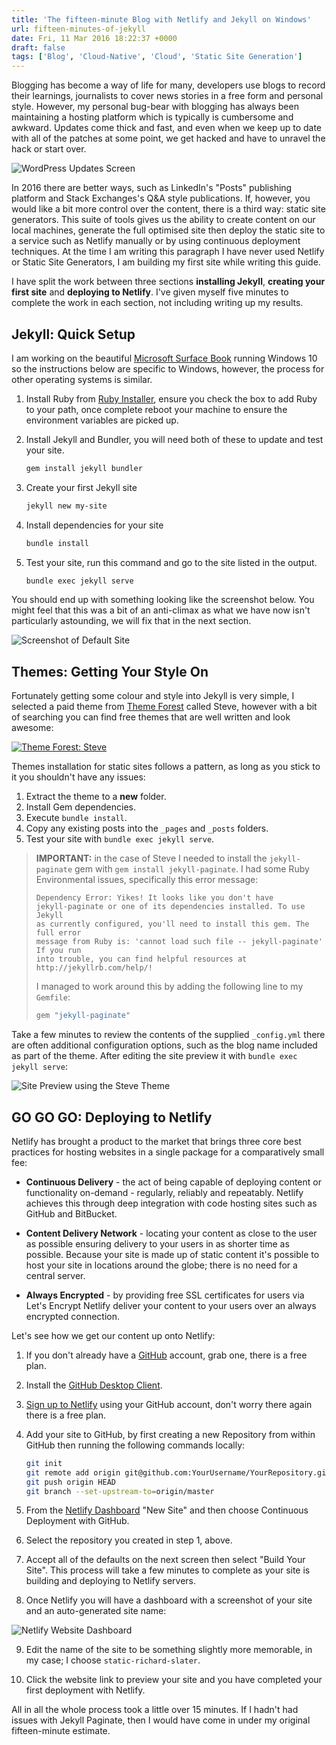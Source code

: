 ```yaml
---
title: 'The fifteen-minute Blog with Netlify and Jekyll on Windows'
url: fifteen-minutes-of-jekyll
date: Fri, 11 Mar 2016 18:22:37 +0000
draft: false
tags: ['Blog', 'Cloud-Native', 'Cloud', 'Static Site Generation']
---
```


Blogging has become a way of life for many, developers use blogs to record
their learnings, journalists to cover news stories in a free form and personal
style. However, my personal bug-bear with blogging has always been maintaining
a hosting platform which is typically is cumbersome and awkward.  Updates come
thick and fast, and even when we keep up to date with all of the patches at
some point, we get hacked and have to unravel the hack or start over.

![WordPress Updates Screen][wordpress-updates]

In 2016 there are better ways, such as LinkedIn's "Posts" publishing platform
and Stack Exchanges's Q&amp;A style publications.  If, however, you would like
a bit more control over the content, there is a third way: static site
generators.  This suite of tools gives us the ability to create content on our
local machines, generate the full optimised site then deploy the static site
to a service such as Netlify manually or by using continuous deployment
techniques.  At the time I am writing this paragraph I have never used Netlify
or Static Site Generators, I am building my first site while writing this
guide.

I have split the work between three sections **installing Jekyll**, **creating
your first site** and **deploying to Netlify**.  I've given myself five
minutes to complete the work in each section, not including writing up my
results.

## **Jekyll:** Quick Setup

I am working on the beautiful [Microsoft Surface Book][amazon-surfacebook]
running Windows 10 so the instructions below are specific to Windows, however,
the process for other operating systems is similar.

1.  Install Ruby from [Ruby Installer][ruby-installer], ensure you check the
box to add Ruby to your path, once complete reboot your machine to ensure
the environment variables are picked up.

2.  Install Jekyll and Bundler, you will need both of these to update and
test your site.

    ```bash
    gem install jekyll bundler
    ```

3.  Create your first Jekyll site

    ```bash
    jekyll new my-site
    ```

4.  Install dependencies for your site

    ```bash
    bundle install
    ```

5.  Test your site, run this command and go to the site listed in the output.

    ```bash
    bundle exec jekyll serve
    ```

You should end up with something looking like the screenshot below.  You might
feel that this was a bit of an anti-climax as what we have now isn't
particularly astounding, we will fix that in the next section.

![Screenshot of Default Site][default-site-image]

## **Themes:** Getting Your Style On

Fortunately getting some colour and style into Jekyll is very simple, I
selected a paid theme from [Theme Forest][themeforest] called Steve, however
with a bit of searching you can find free themes that are well written and
look awesome:

[![Theme Forest: Steve][themeforest-steve-image]][themeforest-steve]

Themes installation for static sites follows a pattern, as long as you stick
to it you shouldn't have any issues:

1.  Extract the theme to a **new** folder.
2.  Install Gem dependencies.
3.  Execute `bundle install`.
4.  Copy any existing posts into the `_pages` and `_posts` folders.
5.  Test your site with `bundle exec jekyll serve`.

> **IMPORTANT:** in the case of Steve I needed to install the
> `jekyll-paginate` gem with `gem install jekyll-paginate`.  I had some Ruby
> Environmental issues, specifically this error message:
>
> ```error
> Dependency Error: Yikes! It looks like you don't have
> jekyll-paginate or one of its dependencies installed. To use Jekyll
> as currently configured, you'll need to install this gem. The full error
> message from Ruby is: 'cannot load such file -- jekyll-paginate' If you run
> into trouble, you can find helpful resources at http://jekyllrb.com/help/!
> ```
>
> I managed to work around this by adding the following line to my `Gemfile`:
>
> ```ruby
> gem "jekyll-paginate"
> ```

Take a few minutes to review the contents of the supplied `_config.yml` there
are often additional configuration options, such as the blog name included as
part of the theme.  After editing the site preview it with `bundle exec jekyll
serve`:

![Site Preview using the Steve Theme][site-preview]

## **GO GO GO**: Deploying to Netlify

Netlify has brought a product to the market that brings three core best
practices for hosting websites in a single package for a comparatively small
fee:

-   **Continuous Delivery** - the act of being capable of deploying content or
functionality on-demand - regularly, reliably and repeatably.  Netlify
achieves this through deep integration with code hosting sites such as
GitHub and BitBucket.

-   **Content Delivery Network** - locating your content as close to the user
as possible ensuring delivery to your users in as shorter time as
possible.  Because your site is made up of static content it's possible to
host your site in locations around the globe; there is no need for a
central server.

-   **Always Encrypted** - by providing free SSL certificates for users via
Let's Encrypt Netlify deliver your content to your users over an always
encrypted connection.

Let's see how we get our content up onto Netlify:

1.  If you don't already have a [GitHub][github-join] account, grab one, there
is a free plan.

2.  Install the [GitHub Desktop Client][github-desktop].

3.  [Sign up to Netlify][netlify-login] using your GitHub account, don't worry
there again there is a free plan.

4.  Add your site to GitHub, by first creating a new Repository from within
GitHub then running the following commands locally:

    ```bash
    git init
    git remote add origin git@github.com:YourUsername/YourRepository.git
    git push origin HEAD
    git branch --set-upstream-to=origin/master
    ```

5.  From the [Netlify Dashboard][netlify-dashboard] "New Site" and then choose
Continuous Deployment with GitHub.

6.  Select the repository you created in step 1, above.

7.  Accept all of the defaults on the next screen then select "Build Your
Site".  This process will take a few minutes to complete as your site is
building and deploying to Netlify servers.

8.  Once Netlify you will have a dashboard with a screenshot of your site and
an auto-generated site name:

![Netlify Website Dashboard][netlify-website-dashboard-image]

9.  Edit the name of the site to be something slightly more memorable, in my
case; I choose `static-richard-slater`.

10. Click the website link to preview your site and you have completed your
first deployment with Netlify.

All in all the whole process took a little over 15 minutes.  If I hadn't had
issues with Jekyll Paginate, then I would have come in under my original
fifteen-minute estimate.

  [wordpress-updates]: /img/archive/2016/03/11/wordpress-updates.png
  [amazon-surfacebook]: http://amzn.to/2aiwgMX
  [ruby-installer]: https://rubyinstaller.org
  [default-site-image]: /img/archive/2016/03/11/default-site.png
  [themeforest]: https://themeforest.net/?ref=RichardSlater
  [themeforest-steve]: https://themeforest.net/item/steve-a-minimal-blog-theme-for-jekyll/15601096?ref=RichardSlater
  [themeforest-steve-image]: /img/archive/2016/03/11/themeforest-steve-image.jpg
  [site-preview]: /img/archive/2016/03/11/themed-site-with-steve.png
  [netlify-login]: https://app.netlify.com/
  [github-join]: https://github.com/join
  [github-desktop]: https://desktop.github.com/
  [netlify-dashboard]: https://app.netlify.com/
  [netlify-website-dashboard-image]: /img/archive/2016/03/11/netlify-website-dashboard.png